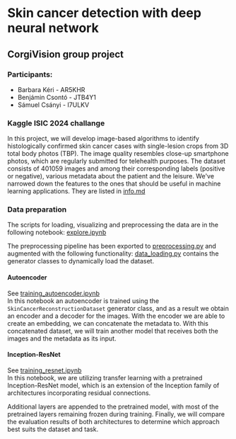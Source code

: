 # Skin cancer detection with deep neural network

## CorgiVision group project

### Participants:

* Barbara Kéri - AR5KHR
* Benjámin Csontó - JTB4Y1
* Sámuel Csányi - I7ULKV

### Kaggle ISIC 2024 challange 

In this project, we will develop image-based algorithms to identify histologically confirmed skin cancer cases with single-lesion crops from 3D total body photos (TBP). The image quality resembles close-up smartphone photos, which are regularly submitted for telehealth purposes. The dataset consists of 401059 images and among their corresponding labels (positive or negative), various metadata about the patient and the leisure. We've narrowed down the features to the ones that should be useful in machine learning applications. They are listed in [info.md](info.md)

### Data preparation

The scripts for loading, visualizing and preprocessing the data are in the following notebook: [explore.ipynb](explore.ipynb)

The preprocessing pipeline has been exported to [preprocessing.py](preprocessing.py) and augmented with the following functionality:
[data_loading.py](data_loading.py) contains the generator classes to dynamically load the dataset.

#### Autoencoder
See [training_autoencoder.ipynb](training_autoencoder.ipynb) <br>
In this notebook an autoencoder is trained using the `SkinCancerReconstructionDataset` generator class, and as a result we obtain an encoder and a decoder for the images.
With the encoder we are able to create an embedding, we can concatenate the metadata to. With this concatenated dataset, we will train another model that receives both
the images and the metadata as its input.


#### Inception-ResNet
See [training_resnet.ipynb](training_resnet.ipynb) <br>
In this notebook, we are utilizing transfer learning with a pretrained Inception-ResNet model, which is an extension of the Inception family of architectures incorporating residual connections. 

Additional layers are appended to the pretrained model, with most of the pretrained layers remaining frozen during training.
Finally, we will compare the evaluation results of both architectures to determine which approach best suits the dataset and task.
